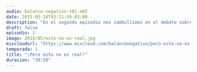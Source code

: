```yaml
---
audio: balance-negativo-t01-e02
date: 2015-05-18T03:11:59-03:00
description: "En el segundo episodio nos zambullimos en el debate sobre el realismo en las películas de superhéroes, su prestigio y cómo afecta a otras del género. Y como siempre nuestro bloque de recomendaciones con lo que estuvimos viendo, leyendo y escuchando."
draft: false
episodio: 2
image: 2015/05/esto-no-es-real.jpg
mixcloudurl: "https://www.mixcloud.com/balancenegativo/pero-esto-no-es-real-balance-negativo-t01-e02/"
temporada: 1
title: "¡Pero esto no es real!"
duracion: "39:50"
---
```


